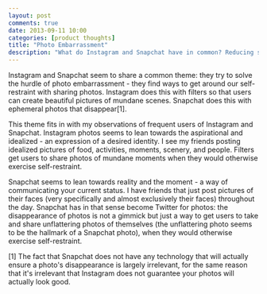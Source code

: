 ```yaml
---
layout: post
comments: true
date: 2013-09-11 10:00
categories: [product thoughts]
title: "Photo Embarrassment"
description: "What do Instagram and Snapchat have in common? Reducing self-restraint."
---
```


Instagram and Snapchat seem to share a common theme: they try to solve the hurdle of photo embarrassment - they find ways to get around our self-restraint with sharing photos. <!-- more --> Instagram does this with filters so that users can create beautiful pictures of mundane scenes. Snapchat does this with ephemeral photos that disappear[1].

This theme fits in with my observations of frequent users of Instagram and Snapchat. Instagram photos seems to lean towards the aspirational and idealized - an expression of a desired identity. I see my friends posting idealized pictures of food, activities, moments, scenery, and people. Filters get users to share photos of mundane moments when they would otherwise exercise self-restraint.

Snapchat seems to lean towards reality and the moment - a way of communicating your current status. I have friends that just post pictures of their faces (very specifically and almost exclusively their faces) throughout the day. Snapchat has in that sense become Twitter for photos: the disappearance of photos is not a gimmick but just a way to get users to take and share unflattering photos of themselves (the unflattering photo seems to be the hallmark of a Snapchat photo), when they would otherwise exercise self-restraint.


[1] The fact that Snapchat does not have any technology that will actually ensure a photo's disappearance is largely irrelevant, for the same reason that it's irrelevant that Instagram does not guarantee your photos will actually look good.